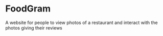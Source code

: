 # FoodGram
A website for people to view photos of a restaurant and interact with the photos giving their reviews
